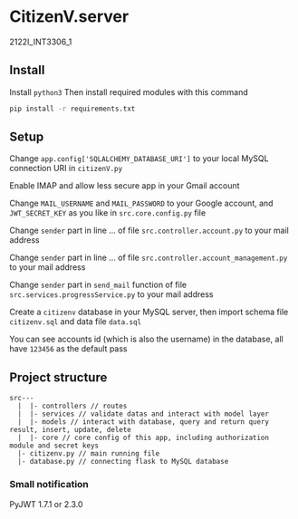 # CitizenV.server
2122I_INT3306_1

## Install
Install ```python3```
Then install required modules with this command
```bash
pip install -r requirements.txt
```

## Setup
Change ```app.config['SQLALCHEMY_DATABASE_URI']``` to your local MySQL connection URI in ```citizenV.py```

Enable IMAP and allow less secure app in your Gmail account 

Change ```MAIL_USERNAME``` and ```MAIL_PASSWORD``` to your Google account, and ```JWT_SECRET_KEY``` as you like in ```src.core.config.py``` file

Change ```sender``` part in line ... of file ```src.controller.account.py``` to your mail address

Change ```sender``` part in line ... of file ```src.controller.account_management.py``` to your mail address

Change ```sender``` part in ```send_mail``` function of file ```src.services.progressService.py``` to your mail address

Create a ```citizenv``` database in your MySQL server, then import schema file ```citizenv.sql``` and data file ```data.sql```

You can see accounts id (which is also the username) in the database, all have ```123456``` as the default pass

## Project structure
```
src---
  |  |- controllers // routes
  |  |- services // validate datas and interact with model layer
  |  |- models // interact with database, query and return query result, insert, update, delete
  |  |- core // core config of this app, including authorization module and secret keys
  |- citizenv.py // main running file
  |- database.py // connecting flask to MySQL database
```

### Small notification
PyJWT 1.7.1 or 2.3.0

